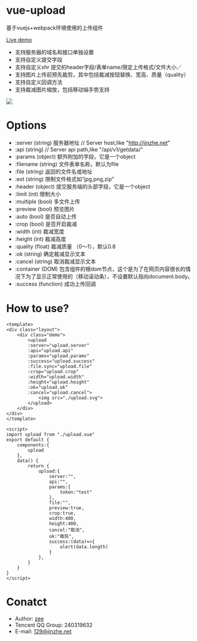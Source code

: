 # vue-upload

基于vuejs+webpack环境使用的上传组件

[Live demo](http://jinzhe.github.io/vue-upload/)

* 支持服务器的域名和接口单独设置
* 支持自定义提交字段
* 支持自定义xhr 提交的header字段/表单name/限定上传格式/文件大小／
* 支持图片上传前预先裁剪，其中包括裁减按钮替换、宽高、质量（quality）
* 支持自定义回调方法
* 支持裁减图片缩放，包括移动端手势支持


![](http://ww1.sinaimg.cn/large/823603acgw1f7ngqzth6ig20hq0eku0x.gif)


# Options

* :server   (string)  服务器地址 // Server host,like "http://jinzhe.net"
* :api   (string)      // Server api path,like "/api/v1/getdata/"
* :params  (object) 	额外附加的字段，它是一个object
* :filename   (string)  文件表单名称，默认为file
* :file   (string)    返回的文件名或地址
* :ext    (string)    限制文件格式如“jpg,png,zip”
* :header   (object)   提交服务端的头部字段，它是一个object
* :limit  (int)  限制大小
* :multiple	 (bool) 多文件上传
* :preview   (bool)	预览图片
* :auto	     (bool)	是否自动上传
* :crop      (bool) 是否开启裁减
* :width      (int) 裁减宽度
* :height      (int) 裁减高度
* :quality      (float) 裁减质量 （0～1），默认0.8
* :ok   (string)    确定裁减显示文本
* :cancel   (string)    取消裁减显示文本
* :container   (DOM)    包含组件的根dom节点，这个是为了在网页内容很长的情况下为了显示正常使用的（移动滚动条），不设置默认指向document.body。
* :success    (function)    成功上传回调 

# How to use?

```
<template>
<div class="layout">
    <div class="demo">
        <upload 
        :server="upload.server" 
        :api="upload.api" 
        :params="upload.params"
        :success="upload.success"
        :file.sync="upload.file"
        :crop="upload.crop"
        :width="upload.width"
        :height="upload.height"
        :ok="upload.ok" 
        :cancel="upload.cancel">
            <img src="./upload.svg">
        </upload>
    </div>
</div>
</template>

<script>
import upload from "./upload.vue"
export default {
    components:{
        upload
    },
    data() {
        return {
            upload:{
                server:"",
                api:"",
                params:{
                    token:"test"
                },
                file:"",
                preview:true,
                crop:true,
                width:400,
                height:400,
                cancel:"取消",
                ok:"裁剪",
                success:(data)=>{
                    alert(data.length)
                }
            },
        }
    }
}
</script>
```
 
# Conatct
- Author: [zee](http://jinzhe.net)
- Tencent QQ Group: 240319632
- E-mail: 129@jinzhe.net